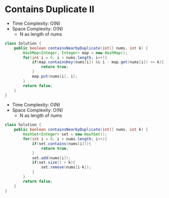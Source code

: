 # Contains Duplicate II

- Time Complexity: O(N)
- Space Complexity: O(N)
  - N as length of nums

```java
class Solution {
    public boolean containsNearbyDuplicate(int[] nums, int k) {
        HashMap<Integer, Integer> map = new HashMap();
        for(int i = 0; i < nums.length; i++){
            if(map.containsKey(nums[i]) && i - map.get(nums[i]) <= k){
                return true;
            }
            map.put(nums[i], i);
        }
        return false;
    }
}
```

- Time Complexity: O(N)
- Space Complexity: O(N)
  - N as length of nums

```java
class Solution {
    public boolean containsNearbyDuplicate(int[] nums, int k) {
        HashSet<Integer> set = new HashSet();
        for(int i = 0; i < nums.length; i++){
            if(set.contains(nums[i])){
                return true;
            }
            set.add(nums[i]);
            if(set.size() > k){
                set.remove(nums[i-k]);
            }
        }
        return false;
    }
}
```
